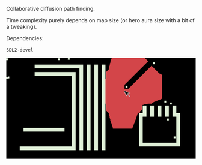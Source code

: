 Collaborative diffusion path finding.

Time complexity purely depends on map size (or hero aura size with a bit of a tweaking).

Dependencies:

    SDL2-devel

![](img/pather.gif)
